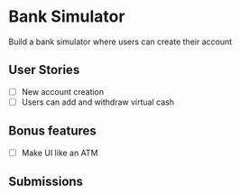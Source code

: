 # Bank Simulator

Build a bank simulator where users can create their account

## User Stories

- [ ] New account creation
- [ ] Users can add and withdraw virtual cash

## Bonus features

- [ ] Make UI like an ATM

## Submissions
